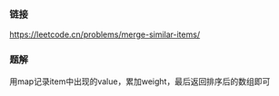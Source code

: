 ### 链接
https://leetcode.cn/problems/merge-similar-items/

### 题解
用map记录item中出现的value，累加weight，最后返回排序后的数组即可
